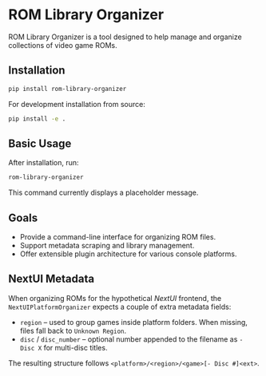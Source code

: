 # ROM Library Organizer

ROM Library Organizer is a tool designed to help manage and organize collections of video game ROMs.

## Installation

```bash
pip install rom-library-organizer
```

For development installation from source:

```bash
pip install -e .
```

## Basic Usage

After installation, run:

```bash
rom-library-organizer
```

This command currently displays a placeholder message.

## Goals

- Provide a command-line interface for organizing ROM files.
- Support metadata scraping and library management.
- Offer extensible plugin architecture for various console platforms.

## NextUI Metadata

When organizing ROMs for the hypothetical *NextUI* frontend, the
``NextUIPlatformOrganizer`` expects a couple of extra metadata fields:

- ``region`` – used to group games inside platform folders. When missing,
  files fall back to ``Unknown Region``.
- ``disc`` / ``disc_number`` – optional number appended to the filename as
  ``- Disc X`` for multi-disc titles.

The resulting structure follows ``<platform>/<region>/<game>[- Disc #]<ext>``.
